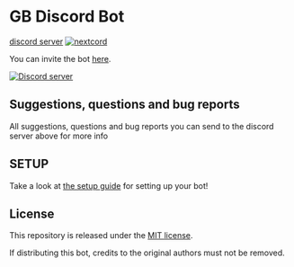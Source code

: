 # GB Discord Bot

[discord server](https://discord.gg/9qbaWTJr)
[![nextcord](https://img.shields.io/badge/nextcord-red)](https://github.com/nextcord/nextcord)

You can invite the bot [here](https://discord.com/oauth2/authorize?client_id=1225858570642522252&permissions=8&scope=bot+applications.commands).

[![Discord server](https://discordapp.com/api/guilds/1169637031413022860/embed.png?style=banner3)](https://discord.gg/9qbaWTJr)

## Suggestions, questions and bug reports

All suggestions, questions and bug reports you can send to the discord server above for more info

## SETUP

Take a look at [the setup guide](SETUP.md) for setting up your bot!

## License

This repository is released under the [MIT license](https://opensource.org/licenses/MIT).

If distributing this bot, credits to the original authors must not be removed.
